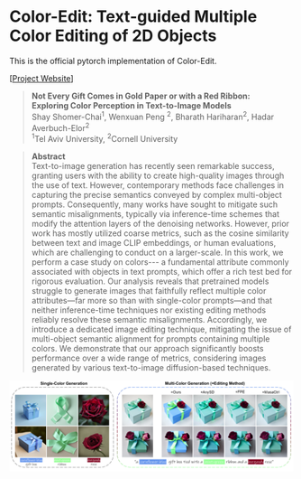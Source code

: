 # Color-Edit: Text-guided Multiple Color Editing of 2D Objects

This is the official pytorch implementation of Color-Edit.

<!-- [![arXiv](https://img.shields.io/badge/arXiv-2303.12048-b31b1b.svg)](https://arxiv.org/abs/2303.12048) -->
<!-- ![Generic badge](https://img.shields.io/badge/conf-ICCV2023-purple.svg) -->

[[Project Website](https://tau-vailab.github.io/color-edit/)]

> **Not Every Gift Comes in Gold Paper or with a Red Ribbon:<br>
Exploring Color Perception in Text-to-Image Models**<br>
> Shay Shomer-Chai<sup>1</sup>, Wenxuan Peng <sup>2</sup>, Bharath Hariharan<sup>2</sup>, Hadar Averbuch-Elor<sup>2</sup><br>
> <sup>1</sup>Tel Aviv University, <sup>2</sup>Cornell University

>**Abstract** <br>
>                Text-to-image generation has recently seen remarkable success, 
                granting users with the ability to create high-quality images through 
                the use of text. However, contemporary methods face challenges in capturing 
                the precise semantics conveyed by complex multi-object prompts. Consequently, 
                many works have sought to mitigate such semantic misalignments, typically via 
                inference-time schemes that modify the attention layers of the denoising networks. 
                However, prior work has mostly utilized coarse metrics, such as the cosine similarity 
                between text and image CLIP embeddings, or human evaluations, which are challenging 
                to conduct on a larger-scale. In this work, we perform a case study on colors---
                a fundamental attribute commonly associated with objects in text prompts, which 
                offer a rich test bed for rigorous evaluation. Our analysis reveals that 
                pretrained models struggle to generate images that faithfully reflect multiple 
                color attributes—far more so than with single-color prompts—and that neither 
                inference-time techniques nor existing editing methods reliably resolve these 
                semantic misalignments.  Accordingly, we introduce a dedicated image editing 
                technique, mitigating the issue of multi-object semantic alignment for prompts 
                containing multiple colors. We demonstrate that our approach significantly 
                boosts performance over a wide range of metrics, considering images generated 
                by various text-to-image diffusion-based techniques.

![Graph](images/teaser_july17.png "Flow:")
</br>

